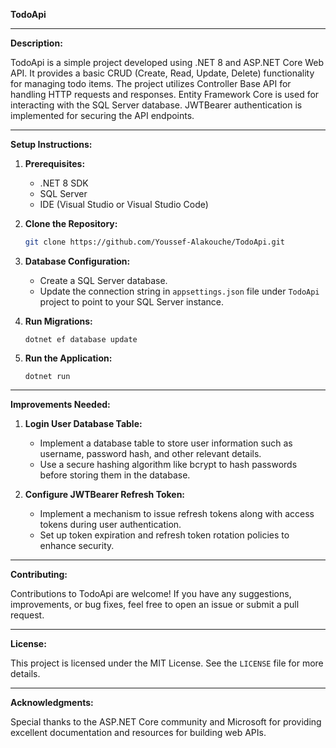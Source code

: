 **TodoApi**

---

**Description:**

TodoApi is a simple project developed using .NET 8 and ASP.NET Core Web API. It provides a basic CRUD (Create, Read,
Update, Delete) functionality for managing todo items. The project utilizes Controller Base API for handling HTTP
requests and responses. Entity Framework Core is used for interacting with the SQL Server database. JWTBearer
authentication is implemented for securing the API endpoints.

---

**Setup Instructions:**

1. **Prerequisites:**
    - .NET 8 SDK
    - SQL Server
    - IDE (Visual Studio or Visual Studio Code)

2. **Clone the Repository:**
   ```bash
   git clone https://github.com/Youssef-Alakouche/TodoApi.git
   ```

3. **Database Configuration:**
    - Create a SQL Server database.
    - Update the connection string in `appsettings.json` file under `TodoApi` project to point to your SQL Server instance.

4. **Run Migrations:**
   ```
   dotnet ef database update
   ```

5. **Run the Application:**
   ```
   dotnet run
   ```

---

**Improvements Needed:**

1. **Login User Database Table:**
    - Implement a database table to store user information such as username, password hash, and other relevant details.
    - Use a secure hashing algorithm like bcrypt to hash passwords before storing them in the database.

2. **Configure JWTBearer Refresh Token:**
    - Implement a mechanism to issue refresh tokens along with access tokens during user authentication.
    - Set up token expiration and refresh token rotation policies to enhance security.

---

**Contributing:**

Contributions to TodoApi are welcome! If you have any suggestions, improvements, or bug fixes, feel free to open an
issue or submit a pull request.

---

**License:**

This project is licensed under the MIT License. See the `LICENSE` file for more details.

---


**Acknowledgments:**

Special thanks to the ASP.NET Core community and Microsoft for providing excellent documentation and resources for
building web APIs.
